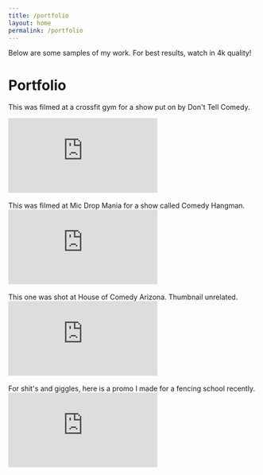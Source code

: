```yaml
---
title: /portfolio
layout: home
permalink: /portfolio
---
```

Below are some samples of my work. For best results, watch in 4k quality!


# Portfolio
This was filmed at a crossfit gym for a show put on by Don't Tell Comedy.

<div class="responsive-video">
    <iframe src="https://www.youtube.com/embed/spOgFjmGams" title="DTC Demo" frameborder="0" allow="accelerometer; autoplay; clipboard-write; encrypted-media; gyroscope; picture-in-picture; web-share" allowfullscreen></iframe>
</div>
<br>
This was filmed at Mic Drop Mania for a show called Comedy Hangman.

<div class="responsive-video">
    <iframe src="https://www.youtube.com/embed/mVW9tKmMahU" title="CH Demo" frameborder="0" allow="accelerometer; autoplay; clipboard-write; encrypted-media; gyroscope; picture-in-picture; web-share" allowfullscreen></iframe>
</div>

<br>
This one was shot at House of Comedy Arizona. Thumbnail unrelated. 

<div class="responsive-video">
    <iframe src="https://www.youtube.com/embed/Cef2J5Dsokc" title="House of Comedy Promo (Unlisted)" frameborder="0" allow="accelerometer; autoplay; clipboard-write; encrypted-media; gyroscope; picture-in-picture; web-share" allowfullscreen></iframe>
</div>

<br>
For shit's and giggles, here is a promo I made for a fencing school recently.
<div class="responsive-video">
    <iframe src="https://www.youtube.com/embed/DziMChRa0p0" title="Fencing Demo" frameborder="0" allow="accelerometer; autoplay; clipboard-write; encrypted-media; gyroscope; picture-in-picture; web-share" allowfullscreen></iframe>
</div>